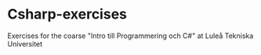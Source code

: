 ﻿# Csharp-exercises

 Exercises for the coarse "Intro till Programmering och C#" at Luleå Tekniska Universitet
